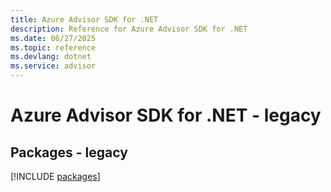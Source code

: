 ```yaml
---
title: Azure Advisor SDK for .NET
description: Reference for Azure Advisor SDK for .NET
ms.date: 06/27/2025
ms.topic: reference
ms.devlang: dotnet
ms.service: advisor
---
```

# Azure Advisor SDK for .NET - legacy
## Packages - legacy
[!INCLUDE [packages](advisor-index.md)]
